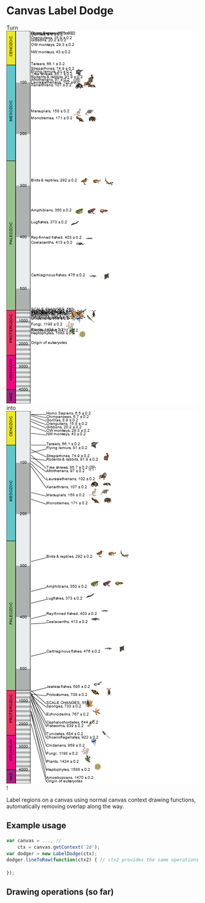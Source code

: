 # Canvas Label Dodge
Turn ![before](images/before.png "before") into ![after](images/after.png "after")!

Label regions on a canvas using normal canvas context drawing functions, automatically removing
overlap along the way.

## Example usage
```js
var canvas = ..., //
    ctx = canvas.getContext('2d');
var dodger = new LabelDodge(ctx);
dodger.lineToRow(function(ctx2) { // ctx2 provides the same operations as ctx but as dodged versions (currently only drawImage and fillText)
	
});
```

## Drawing operations (so far)
